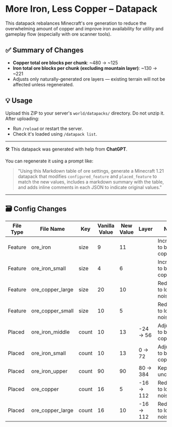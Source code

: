 # More Iron, Less Copper – Datapack

This datapack rebalances Minecraft's ore generation to reduce the overwhelming amount of copper and improve iron availability for utility and gameplay flow (especially with ore scanner tools).

## ✅ Summary of Changes
- **Copper total ore blocks per chunk**: ~480 → ~125
- **Iron total ore blocks per chunk (excluding mountain layer)**: ~130 → ~221
- Adjusts only naturally-generated ore layers — existing terrain will not be affected unless regenerated.

## 💡 Usage
Upload this ZIP to your server's `world/datapacks/` directory. Do not unzip it.
After uploading:
- Run `/reload` or restart the server.
- Check it's loaded using `/datapack list`.

---

🛠️ This datapack was generated with help from **ChatGPT**.

You can regenerate it using a prompt like:
> "Using this Markdown table of ore settings, generate a Minecraft 1.21 datapack that modifies `configured_feature` and `placed_feature` to match the new values, includes a markdown summary with the table, and adds inline comments in each JSON to indicate original values."

---

## 🗃️ Config Changes

| File Type | File Name          | Key   | Vanilla Value | New Value | Layer       | Notes |
|-----------|--------------------|-------|----------------|------------|--------------|-------|
| Feature   | ore_iron           | size  | 9              | 11         |              | Increased to balance copper cut |
| Feature   | ore_iron_small     | size  | 4              | 6          |              | Increased to balance copper cut |
| Feature   | ore_copper_large   | size  | 20             | 10         |              | Reduced to lower noise |
| Feature   | ore_copper_small   | size  | 10             | 5          |              | Reduced to lower noise |
| Placed    | ore_iron_middle    | count | 10             | 13         | -24 → 56     | Adjusted to balance copper cut |
| Placed    | ore_iron_small     | count | 10             | 13         | 0 → 72       | Adjusted to balance copper cut |
| Placed    | ore_iron_upper     | count | 90             | 90         | 80 → 384     | Kept unchanged |
| Placed    | ore_copper         | count | 16             | 5          | -16 → 112    | Reduced to lower noise |
| Placed    | ore_copper_large   | count | 16             | 10         | -16 → 112    | Reduced to lower noise |
